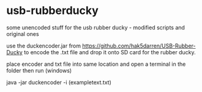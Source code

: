 # usb-rubberducky
some unencoded stuff for the usb rubber ducky - modified scripts and original ones

use the duckencoder.jar from https://github.com/hak5darren/USB-Rubber-Ducky to encode the .txt file and drop it onto SD card for the rubber ducky.

place encoder and txt file into same location and open a terminal in the folder then run (windows)

java -jar duckencoder -i (exampletext.txt)
